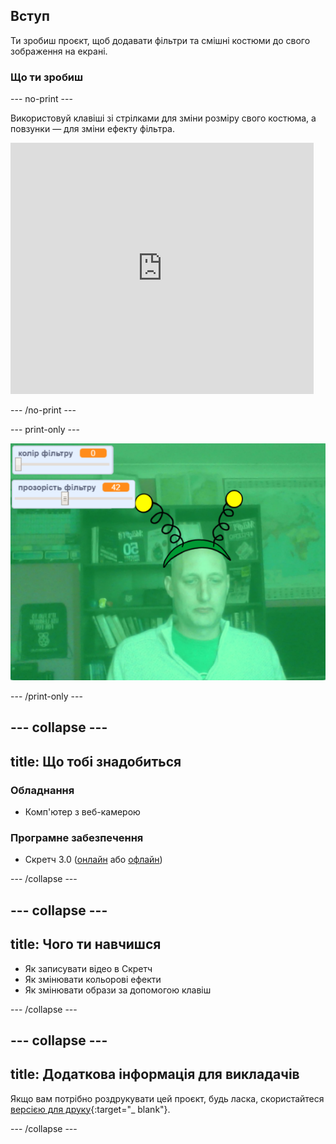 ## Вступ

Ти зробиш проєкт, щоб додавати фільтри та смішні костюми до свого зображення на екрані.

### Що ти зробиш

--- no-print ---

Використовуй клавіші зі стрілками для зміни розміру свого костюма, а повзунки — для зміни ефекту фільтра. 

<iframe src="https://scratch.mit.edu/projects/384708492/embed" allowtransparency="true" width="485" height="402" frameborder="0" scrolling="no" allowfullscreen mark="crwd-mark"></iframe>

--- /no-print ---

--- print-only ---

![Завершений проєкт](images/final.png)

--- /print-only ---

--- collapse ---
---
title: Що тобі знадобиться
---

### Обладнання

+ Комп'ютер з веб-камерою

### Програмне забезпечення

+ Скретч 3.0 ([онлайн](https://rpf.io/scratchon) або [офлайн](https://rpf.io/scratchoff))

--- /collapse ---

--- collapse ---
---
title: Чого ти навчишся
---

- Як записувати відео в Скретч
- Як змінювати кольорові ефекти
- Як змінювати образи за допомогою клавіш

--- /collapse ---

--- collapse ---
---
title: Додаткова інформація для викладачів
---

Якщо вам потрібно роздрукувати цей проєкт, будь ласка, скористайтеся [версією для друку](https://projects.raspberrypi.org/uk-UA/projects/scratchchat-filters/print){:target="_ blank"}.

--- /collapse ---
